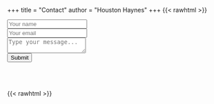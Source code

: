 +++
title = "Contact"
author = "Houston Haynes"
+++ 
{{< rawhtml >}}
<div id="container" class="ld-over">
  <div id="output"></div> 
      <form id="submitMessage" method="post" style="visibility:visible;"> 
        <div class="form-group"> 
          <input type="text" id="name" class="form-control" placeholder="Your name" required>
        </div>
        <div class="form-group">
          <input type="email" id="email" class="form-control" placeholder="Your email" required>
        </div>
        <div class="form-group">
          <textarea id="message" class="form-control" placeholder="Type your message..." required></textarea>
        </div>
        <input class="button-primary" type="submit" value="Submit">
      </form>
</div>
<div class="lds-heart centered">
  <div><img id="AzureFunctionHeartbeat" src="/img/Function Apps.svg" height="50" width="50" style="vertical-align:middle;visibility:hidden;"/></div>
</div>
{{< rawhtml >}}